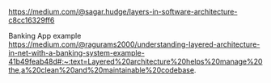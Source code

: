 https://medium.com/@sagar.hudge/layers-in-software-architecture-c8cc16329ff6

Banking App example
https://medium.com/@ragurams2000/understanding-layered-architecture-in-net-with-a-banking-system-example-41b49feab48d#:~:text=Layered%20architecture%20helps%20manage%20the,a%20clean%20and%20maintainable%20codebase.

